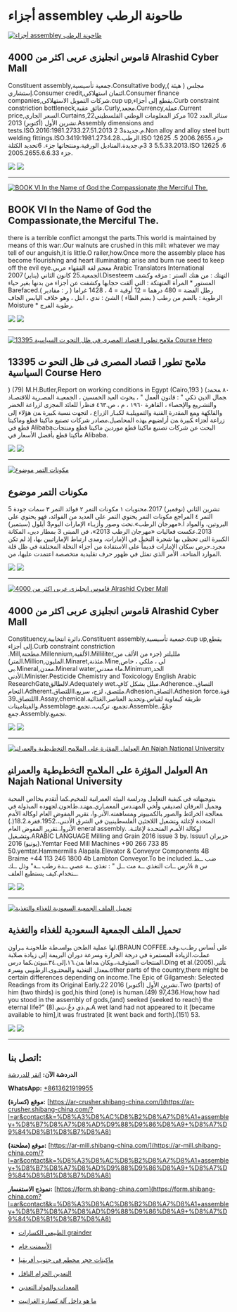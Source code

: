 # أجزاء assembley طاحونة الرطب

<a href="https://swt.shibang-china.com/?l=ar&img&k=%D8%A3%D8%AC%D8%B2%D8%A7%D8%A1+assembley+%D8%B7%D8%A7%D8%AD%D9%88%D9%86%D8%A9+%D8%A7%D9%84%D8%B1%D8%B7%D8%A8" target="_blank">![أجزاء assembley طاحونة الرطب](http://static.shibang-china.com/all-800x300/880.jpg)</a>

## قاموس انجليزى عربى اكثر من 4000 Alrashid Cyber Mall
Constituent assembly,جمعية تأسيسية.Consultative body,( هيئة ) مجلس إستشاري.Consumer credit,ائتمان استهلاكي.Consumer finance companies,شركات التمويل الاستهلاكي.cup up,يقطع إلى أجزاء.Curb constraint constriction bottleneck,عائق عقبة.Curly,مجعد.Currency,عملة.Current price,السعر الجاري.Curtains,ستائر.العدد 102 مركز المعلومات الوطني الفلسطيني22 تشرين الأول (أكتوبر) 2013.Assembly dimensions and tests.ISO.2016:1981.2733.27.51.2013 2 3م.جديدة.Non alloy and alloy steel butt welding fittings.ISO.3419:1981.2734.28.الرطب.ISO 12625 .5 2006.2655.جزء 5.5.33.2013 3 3م.جديدة.المناديل الورقية.ومنتجاتها جزء. 6تحديد الكتلة.ISO 12625 .6 2005.2655.جزء 6.6.33.


<a href="https://whatsapp.shibangsoft.com/WhatsApp.php" target="_blank" title="WhatsApp">![](http://static.shibang-china.com/icon/whatsapp.png)</a> <a href="https://swt.shibang-china.com/?l=ar&icon&k=%D8%A3%D8%AC%D8%B2%D8%A7%D8%A1+assembley+%D8%B7%D8%A7%D8%AD%D9%88%D9%86%D8%A9+%D8%A7%D9%84%D8%B1%D8%B7%D8%A8" target="_blank">![](http://static.shibang-china.com/icon/chat-ar.png)</a>

---

<a href="https://swt.shibang-china.com/?l=ar&img&k=%D8%A3%D8%AC%D8%B2%D8%A7%D8%A1+assembley+%D8%B7%D8%A7%D8%AD%D9%88%D9%86%D8%A9+%D8%A7%D9%84%D8%B1%D8%B7%D8%A8" target="_blank">![BOOK VI In the Name of God the Compassionate,the Merciful The.](http://static.shibang-china.com/all-800x300/636.jpg)</a>

## BOOK VI In the Name of God the Compassionate,the Merciful The.
there is a terrible conflict amongst the parts.This world is maintained by means of this war:.Our walnuts are crushed in this mill: whatever we may tell of our anguish,it is little.O railer,how.Once more the assembly place has become flourishing and heart illuminating: arise and burn rue seed to keep off the evil eye.معجم لغة الفقهاء عربي Arabic Translators International الجمعية.25 كانون الثاني (يناير) 2007.Disesteem التهتك : من هتك الستر : مزقه وكشف المستور * المرأة المتهتكة : التي ألقت حجابها وكشفت عن أجزاء من بدنها بغير حياء Barefaced.رطل الفضة = 480 درهما = 12 أوقية = 4 ، 1428 غراما ( ر : مقادير ) الرطوبة : بالضم من رطب ( بضم الطاء ) الشئ : ندي ، ابتل ، وهو خلاف اليابس الجاف Moisture * رطوبة الفرج.


<a href="https://whatsapp.shibangsoft.com/WhatsApp.php" target="_blank" title="WhatsApp">![](http://static.shibang-china.com/icon/whatsapp.png)</a> <a href="https://swt.shibang-china.com/?l=ar&icon&k=%D8%A3%D8%AC%D8%B2%D8%A7%D8%A1+assembley+%D8%B7%D8%A7%D8%AD%D9%88%D9%86%D8%A9+%D8%A7%D9%84%D8%B1%D8%B7%D8%A8" target="_blank">![](http://static.shibang-china.com/icon/chat-ar.png)</a>

---

<a href="https://swt.shibang-china.com/?l=ar&img&k=%D8%A3%D8%AC%D8%B2%D8%A7%D8%A1+assembley+%D8%B7%D8%A7%D8%AD%D9%88%D9%86%D8%A9+%D8%A7%D9%84%D8%B1%D8%B7%D8%A8" target="_blank">![13395 ﻣﻼﻣﺢ ﺗﻄﻮﺭ ﺍ ﻗﺘﺼﺎﺩ ﺍﻟﻤﺼﺮﻯ ﻓﻰ ﻇﻞ ﺍﻟﺘﺤﻮ ﺕ ﺍﻟﺴﻴﺎﺳﻴﺔ Course Hero](http://static.shibang-china.com/all-800x300/276.jpg)</a>

## 13395 ﻣﻼﻣﺢ ﺗﻄﻮﺭ ﺍ ﻗﺘﺼﺎﺩ ﺍﻟﻤﺼﺮﻯ ﻓﻰ ﻇﻞ ﺍﻟﺘﺤﻮ ﺕ ﺍﻟﺴﻴﺎﺳﻴﺔ Course Hero
) (79) M.H.Butler,Report on working conditions in Egypt (Cairo,193 ) (٨٠ ﻤﺤﻤﺩ ﺠﻤﺎل ﺍﻟﺩﻴﻥ ﺫﻜﻲ &quot; : ﻗﺎﻨﻭﻥ ﺍﻟﻌﻤل &quot; ، ﺒﺤﻭﺙ ﺍﻟﻌﻴﺩ ﺍﻟﺨﻤﺴﻴﻥ ، ﺍﻟﺠﻤﻌﻴـﺔ ﺍﻟﻤﺼـﺭﻴﺔ ﻟﻼﻗﺘﺼـﺎﺩ ﻭﺍﻟﺘﺸـﺭﻴﻊ ﻭﺍﻹﺤﺼﺎء ، ﺍﻟﻘﺎﻫﺭﺓ ١٩٦٠ ، ﻡ ، ﺹ.٤٦٣ ﻓﻨﻅﺭﴽ ﻟﻠﻌﺎﺌﺩ ﺍﻟﻤﺠﺯﻯ ﻟﺯﺭﺍﻋﺔ ﺍﻟﺨﻀﺭ ﻭﺍﻟﻔﺎﻜﻬﺔ ﻭﻤﻊ ﺍﻟﻤﻘﺩﺭﺓ ﺍﻟﻔﻨﻴﺔ ﻭﺍﻟﺘﻤﻭﻴﻠﻴـﺔ ﻟﻜﺒـﺎﺭ ﺍﻟﺯﺭﺍﻉ ، ﺍﺘﺠﻬﺕ ﻨﺴﺒﺔ ﻜﺒﻴﺭﺓ ﻤﻥ ﻫﺅﻻء ﺇﻟﻰ ﺯﺭﺍﻋﺔ ﺃﺠﺯﺍء ﻜﺒﻴﺭﺓ ﻤﻥ ﺃﺭﺍﻀﻴﻬﻡ ﺒﻬﺫﻩ ﺍﻟﻤﺤﺎﺼﻴل.مصادر شركات تصنيع ماكيتا قطع وماكيتا قطع في Alibabaالبحث عن شركات تصنيع ماكيتا قطع موردين ماكيتا قطع ومنتجات ماكيتا قطع بأفضل الأسعار في Alibaba.


<a href="https://whatsapp.shibangsoft.com/WhatsApp.php" target="_blank" title="WhatsApp">![](http://static.shibang-china.com/icon/whatsapp.png)</a> <a href="https://swt.shibang-china.com/?l=ar&icon&k=%D8%A3%D8%AC%D8%B2%D8%A7%D8%A1+assembley+%D8%B7%D8%A7%D8%AD%D9%88%D9%86%D8%A9+%D8%A7%D9%84%D8%B1%D8%B7%D8%A8" target="_blank">![](http://static.shibang-china.com/icon/chat-ar.png)</a>

---

<a href="https://swt.shibang-china.com/?l=ar&img&k=%D8%A3%D8%AC%D8%B2%D8%A7%D8%A1+assembley+%D8%B7%D8%A7%D8%AD%D9%88%D9%86%D8%A9+%D8%A7%D9%84%D8%B1%D8%B7%D8%A8" target="_blank">![مكونات التمر موضوع](http://static.shibang-china.com/all-800x300/1172.jpg)</a>

## مكونات التمر موضوع
5 تشرين الثاني (نوفمبر) 2017.محتويات ١ مكونات التمر ٢ فوائد التمر ٣ سمات جودة التمر ٤ المراجع مكونات التمر يحتوي التمر على العديد من الفوائد، فهو يحتوي على البروتين، والمواد ا.«مهرجان الرطب».نحت وصور وأزيـاء الإمارات اليوم3 أيلول (سبتمبر) 2013.عكست فعاليات «مهرجان الرطب 2013»، في المبنى 3 بمطار دبي، المكانة الكبيرة التى تحظى بها شجرة النخيل في الإمارات، ومدى ارتباط الإماراتيين بها، إذ لم تكن مجرد.حرص سكان الإمارات قديماً على الاستفادة من أجزاء النخلة المختلفة في ظل قلة الموارد المتاحة، الأمر الذي تمثل في ظهور حرف تقليدية متخصصة اعتمدت عليها، من.


<a href="https://whatsapp.shibangsoft.com/WhatsApp.php" target="_blank" title="WhatsApp">![](http://static.shibang-china.com/icon/whatsapp.png)</a> <a href="https://swt.shibang-china.com/?l=ar&icon&k=%D8%A3%D8%AC%D8%B2%D8%A7%D8%A1+assembley+%D8%B7%D8%A7%D8%AD%D9%88%D9%86%D8%A9+%D8%A7%D9%84%D8%B1%D8%B7%D8%A8" target="_blank">![](http://static.shibang-china.com/icon/chat-ar.png)</a>

---

<a href="https://swt.shibang-china.com/?l=ar&img&k=%D8%A3%D8%AC%D8%B2%D8%A7%D8%A1+assembley+%D8%B7%D8%A7%D8%AD%D9%88%D9%86%D8%A9+%D8%A7%D9%84%D8%B1%D8%B7%D8%A8" target="_blank">![قاموس انجليزى عربى اكثر من 4000 Alrashid Cyber Mall](http://static.shibang-china.com/all-800x300/171.jpg)</a>

## قاموس انجليزى عربى اكثر من 4000 Alrashid Cyber Mall
Constituency,دائرة انتخابية.Constituent assembly,جمعية تأسيسية.cup up,يقطع إلى أجزاء.Curb constraint constriction .Mill,مطحنة.Millennium,الألفية.Milliliter,ملليلتر (جزء من الألف من المتر).Million,المليون.Minaret,مئذنة.Mine,لى ، ملكى ، خاص بى.Mineral,معدن.Mineral water,ماء معدني.Minimum,الحد الأدنى.Minister.Pesticide Chemistry and Toxicology English Arabic ResearchGateلالطالق.Adequately wet.مبلل بشكل كافٍ.Adherence.التصاق، التحام.Adherent.ملتصق، لزج، سريع.االلتصاق.Adhesion.التصاق.Adhesion force.قوة االلتصاق.39.Assay,chemical.طريقة كيماوية لقياس.وتحديد العناصر.الغذائية والفيتامينات.Assemblage.تجميع، تركيب،.تجمع.Assemble.جمْعٌ، جمع.Assembly.تجميع.


<a href="https://whatsapp.shibangsoft.com/WhatsApp.php" target="_blank" title="WhatsApp">![](http://static.shibang-china.com/icon/whatsapp.png)</a> <a href="https://swt.shibang-china.com/?l=ar&icon&k=%D8%A3%D8%AC%D8%B2%D8%A7%D8%A1+assembley+%D8%B7%D8%A7%D8%AD%D9%88%D9%86%D8%A9+%D8%A7%D9%84%D8%B1%D8%B7%D8%A8" target="_blank">![](http://static.shibang-china.com/icon/chat-ar.png)</a>

---

<a href="https://swt.shibang-china.com/?l=ar&img&k=%D8%A3%D8%AC%D8%B2%D8%A7%D8%A1+assembley+%D8%B7%D8%A7%D8%AD%D9%88%D9%86%D8%A9+%D8%A7%D9%84%D8%B1%D8%B7%D8%A8" target="_blank">![ﺍﻟﻌﻭﺍﻤل ﺍﻟﻤﺅﺜﺭﺓ ﻋﻠﻰ ﺍﻟﻤﻼﻤﺢ ﺍﻟﺘﺨﻁﻴﻁﻴﺔ ﻭﺍﻟﻌﻤﺭﺍﻨﻴ An Najah National University](http://static.shibang-china.com/all-800x300/75.jpg)</a>

## ﺍﻟﻌﻭﺍﻤل ﺍﻟﻤﺅﺜﺭﺓ ﻋﻠﻰ ﺍﻟﻤﻼﻤﺢ ﺍﻟﺘﺨﻁﻴﻁﻴﺔ ﻭﺍﻟﻌﻤﺭﺍﻨﻴ An Najah National University
ﺒﺘﻭﺠﻴﻬﺎﺘﻪ ﻓﻲ ﻜﻴﻔﻴﺔ ﺍﻟﺘﻌﺎﻤل ﻭﺩﺭﺍﺴﺔ ﺍﻟﺒﻴﺌﺔ ﺍﻟﻌﻤﺭﺍﻨﻴﺔ ﻟﻠﻤﺨﻴﻡ.ﻜﻤﺎ ﺃﺘﻘﺩﻡ ﺒﺨﺎﻟﺹ ﺍﻟﻤﺤﺒﺔ ﻭﺠﻤﻴل ﺍﻟﻌﺭﻓﺎﻥ ﻟﺼﺩﻴﻘﻲ ﻭﺃﺨﻲ ﺍﻟﻤﻬﻨـﺩﺱ ﺍﻟﻤﻌﻤـﺎﺭﻱ.ﻤﻬﻨـﺩ.ﻁﺎﺤﻭﻥ.ﻟﺠﻬﻭﺩﻩ ﺍﻟﻤﺒﺫﻭﻟﺔ ﻓﻲ ﻤﻌﺎﻟﺠﺔ ﺍﻟﺨﺭﺍﺌﻁ ﻭﺍﻟﺼﻭﺭ ﺒﺎﻟﻜﻤﺒﻴﻭﺘﺭ ﻭﻤﺴﺎﻫﻤﺘﻪ.ﺍﻷﻨﺭ.ﻭﺍ، ﺘﻘﺭﻴﺭ ﺍﻟﻤﻔﻭﺽ ﺍﻟﻌﺎﻡ ﻟﻭﻜﺎﻟﺔ ﺍﻷﻤﻡ ﺍﻟﻤﺘﺤﺩﺓ ﻹﻏﺎﺜﺔ ﻭﺘﺸﻐﻴل ﺍﻟﻼﺠﺌﻴﻥ ﺍﻟﻔﻠﺴﻁﻴﻨﻴﻴﻥ ﻓﻲ ﺍﻟﺸﺭﻕ ﺍﻷﺩﻨﻰ،.1952.ﻓﻘﺭﺓ.18.2(.) ﺍﻷﻨﺭﻭﺍ،.ﺘﻘﺭﻴﺭ ﺍﻟﻤﻔﻭﺽ ﺍﻟﻌﺎﻡ eneral assembly. .ﻟﻭﻜﺎﻟﺔ ﺍﻷﻤـﻡ ﺍﻟﻤﺘﺤـﺩﺓ ﻹﻏﺎﺜـﺔ ﻭﺘﺸـﻐﻴل.ARABIC LANGUAGE Milling and Grain 2016 issue 3 by. Issuu1 حزيران (يونيو) 2016.Yemtar Feed Mill Machines +90 266 733 85 50.yemtar.Hammermills Alapala.Elevator &amp; Conveyor Components 4B Braime +44 113 246 1800 4b Lambton Conveyor.To be included.ضب ــط ¼رس ــات التغذي ــة مث ــل &quot; : تغذي ــة عصي ــدة رطب ــة&quot; وذل ــك a س ــتخدام.ﮐﯿﻒ ﯾﺴﺘﻄﯿﻊ اﻟﻌﻠﻒ.


<a href="https://whatsapp.shibangsoft.com/WhatsApp.php" target="_blank" title="WhatsApp">![](http://static.shibang-china.com/icon/whatsapp.png)</a> <a href="https://swt.shibang-china.com/?l=ar&icon&k=%D8%A3%D8%AC%D8%B2%D8%A7%D8%A1+assembley+%D8%B7%D8%A7%D8%AD%D9%88%D9%86%D8%A9+%D8%A7%D9%84%D8%B1%D8%B7%D8%A8" target="_blank">![](http://static.shibang-china.com/icon/chat-ar.png)</a>

---

<a href="https://swt.shibang-china.com/?l=ar&img&k=%D8%A3%D8%AC%D8%B2%D8%A7%D8%A1+assembley+%D8%B7%D8%A7%D8%AD%D9%88%D9%86%D8%A9+%D8%A7%D9%84%D8%B1%D8%B7%D8%A8" target="_blank">![تحميل الملف الجمعية السعودية للغذاء والتغذية](http://static.shibang-china.com/all-800x300/157.jpg)</a>

## تحميل الملف الجمعية السعودية للغذاء والتغذية
ﻟﻬﺎ ﻋﻤﻠﻴﺔ ﺍﻟﻁﺤﻥ ﺒﻭﺍﺴـﻁﺔ ﻁﺎﺤﻭﻨـﺔ ﺒـﺭﺍﻭﻥ.(BRAUN COFFEE.ﻋﻠﻰ ﺃﺴﺎﺱ ﺭﻁـﺏ.ﻭﻗـﺩ ﻋﻤﻠـﺕ.ﺍﻟﺯﻴﺎﺩﺓ ﺍﻟﻤﺴﺘﻤﺭﺓ ﻓﻲ ﺩﺭﺠﺔ ﺍﻟﺤﺭﺍﺭﺓ ﻭﺴﺭﻋﺔ ﺩﻭﺭﺍﻥ ﺍﻟﺒﺭﻴﻤﺔ ﺇﻟﻰ ﺯﻴﺎﺩﺓ ﺼﻼﺒﺔ ﺍﻟﻤﻨﺘﺠﺎﺕ ﺍﻟﻤﺒﺜﻭﻗـﺔ،.ﻭﻜﺎﻥ ﻤﺩﺍﻫﺎ ﻤﻥ.١٦.ﺇﻟﻰ.٣٤.ﻨﻴﻭﺘﻥ.ﻜﻤﺎ ﺩﺭﺱ.Ding et al.(2005).ﺘﺄﺜﻴﺭ ﻤﻌﺩل ﺍﻟﺘﻐﺫﻴﺔ ﻭﺍﻟﻤﺤﺘـﻭﻯ.ﺍﻟﺭﻁﻭﺒﻲ ﻭﺴﺭﻋ.other parts of the country,there might be certain differences depending on income.The Epic of Gilgamesh: Selected Readings from its Original Early.22 تشرين الأول (أكتوبر) 2016.Two (parts) of him (two thirds) is god,his third (one) is human.(49) 97,436.How,how had you stood in the assembly of gods,(and) seeked {seeked to reach} the eternal life?” (8).ﻢ.ذي دعُ.تﻢ.A wet land had not appeared to it [became available to him],it was frustrated [it went back and forth].(151) 53.


<a href="https://whatsapp.shibangsoft.com/WhatsApp.php" target="_blank" title="WhatsApp">![](http://static.shibang-china.com/icon/whatsapp.png)</a> <a href="https://swt.shibang-china.com/?l=ar&icon&k=%D8%A3%D8%AC%D8%B2%D8%A7%D8%A1+assembley+%D8%B7%D8%A7%D8%AD%D9%88%D9%86%D8%A9+%D8%A7%D9%84%D8%B1%D8%B7%D8%A8" target="_blank">![](http://static.shibang-china.com/icon/chat-ar.png)</a>

---
## اتصل بنا:

**الدردشة الآن:** [انقر للدردشة](https://swt.shibang-china.com?l=ar&contact&k=%D8%A3%D8%AC%D8%B2%D8%A7%D8%A1+assembley+%D8%B7%D8%A7%D8%AD%D9%88%D9%86%D8%A9+%D8%A7%D9%84%D8%B1%D8%B7%D8%A8)

**WhatsApp:**  [+8613621919955](https://whatsapp.shibangsoft.com/WhatsApp.php)

**موقع (كسارة):** [https://ar-crusher.shibang-china.com/](https://ar-crusher.shibang-china.com/?l=ar&contact&k=%D8%A3%D8%AC%D8%B2%D8%A7%D8%A1+assembley+%D8%B7%D8%A7%D8%AD%D9%88%D9%86%D8%A9+%D8%A7%D9%84%D8%B1%D8%B7%D8%A8)

**موقع (مطحنة):** [https://ar-mill.shibang-china.com/](https://ar-mill.shibang-china.com/?l=ar&contact&k=%D8%A3%D8%AC%D8%B2%D8%A7%D8%A1+assembley+%D8%B7%D8%A7%D8%AD%D9%88%D9%86%D8%A9+%D8%A7%D9%84%D8%B1%D8%B7%D8%A8)

**نموذج الاستفسار:** [https://form.shibang-china.com](https://form.shibang-china.com?l=ar&contact&k=%D8%A3%D8%AC%D8%B2%D8%A7%D8%A1+assembley+%D8%B7%D8%A7%D8%AD%D9%88%D9%86%D8%A9+%D8%A7%D9%84%D8%B1%D8%B7%D8%A8)

* [الطبيعي الكسارات grainder](../25/%D8%A7%D9%84%D8%B7%D8%A8%D9%8A%D8%B9%D9%8A%20%D8%A7%D9%84%D9%83%D8%B3%D8%A7%D8%B1%D8%A7%D8%AA%20grainder.md)

* [الأسمنت خام](../22/%D8%A7%D9%84%D8%A3%D8%B3%D9%85%D9%86%D8%AA%20%D8%AE%D8%A7%D9%85.md)

* [ماكينات حجر محطم في جنوب أفريقيا](../23/%D9%85%D8%A7%D9%83%D9%8A%D9%86%D8%A7%D8%AA%20%D8%AD%D8%AC%D8%B1%20%D9%85%D8%AD%D8%B7%D9%85%20%D9%81%D9%8A%20%D8%AC%D9%86%D9%88%D8%A8%20%D8%A3%D9%81%D8%B1%D9%8A%D9%82%D9%8A%D8%A7.md)

* [التعدين الحزام الناقل](../22/%D8%A7%D9%84%D8%AA%D8%B9%D8%AF%D9%8A%D9%86%20%D8%A7%D9%84%D8%AD%D8%B2%D8%A7%D9%85%20%D8%A7%D9%84%D9%86%D8%A7%D9%82%D9%84.md)

* [المعدات والمواد التعدين](../25/%D8%A7%D9%84%D9%85%D8%B9%D8%AF%D8%A7%D8%AA%20%D9%88%D8%A7%D9%84%D9%85%D9%88%D8%A7%D8%AF%20%D8%A7%D9%84%D8%AA%D8%B9%D8%AF%D9%8A%D9%86.md)

* [ما هو داخل آلة كسارة الغرانيت](../21/%D9%85%D8%A7%20%D9%87%D9%88%20%D8%AF%D8%A7%D8%AE%D9%84%20%D8%A2%D9%84%D8%A9%20%D9%83%D8%B3%D8%A7%D8%B1%D8%A9%20%D8%A7%D9%84%D8%BA%D8%B1%D8%A7%D9%86%D9%8A%D8%AA.md)